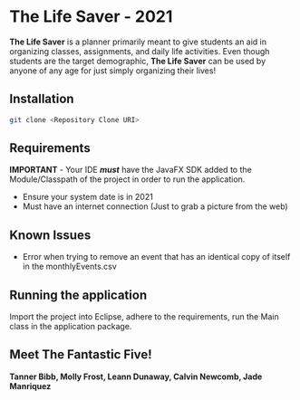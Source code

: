 # The Life Saver - 2021

**The Life Saver** is a planner primarily meant to give students an aid in organizing classes, assignments, and daily life activities. Even though students are the target demographic, **The Life Saver** can be used by anyone of any age for just simply organizing their lives!

## Installation

```bash
git clone <Repository Clone URI>
```
 

## Requirements
**IMPORTANT** - Your IDE **_must_** have the JavaFX SDK added to the Module/Classpath of the project in order to run the application.

- Ensure your system date is in 2021 
- Must have an internet connection (Just to grab a picture from the web)

## Known Issues
- Error when trying to remove an event that has an identical copy of itself in the monthlyEvents.csv

## Running the application
Import the project into Eclipse, adhere to the requirements, run the Main class in the application package.

## Meet The Fantastic Five!

**Tanner Bibb, Molly Frost, Leann Dunaway, Calvin Newcomb, Jade Manriquez** 
